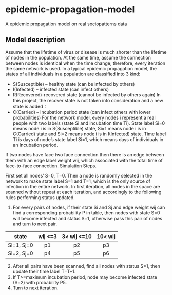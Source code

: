# epidemic-propagation-model
A epidemic propagation model on real sociopatterns data
## Model description
Assume that the lifetime of virus or disease is much shorter than the lifetime of nodes in the population. At the same time, assume the connection between nodes is identical when the time change; therefore, every iteration the same network is used. 
In a typical epidemic propagation model, the states of all individuals in a population are classified into 3 kind: 
* S(Susceptible) – healthy state (can be infected by others)
* I(Infected) – infected state (can infect others)
* R(Recovered)-recovered state (cannot be infected by others again)
In this project, the recover state is not taken into consideration and a new state is added：
* C(Carried) – Incubation period state (can infect others with lower probabilities)
For the network model, every nodes i represent a real people with two labels (state Si and incubation time Ti). State label Si=0 means node i is in S(Susceptible) state, Si=1 means node i is in C(Carried) state and Si=2 means node i is in I(Infected) state. Time label Ti is days of node’s state label Si=1, which means days of individuals in an Incubation period. 

If two nodes have face two face connection then there is an edge between them with an edge label weight wij, which associated with the total time of face-to-face connection.
Simulation Steps.

First set all nodes’ S=0, T=0. Then a node is randomly selected in the network to make state label S=1 and T=1, which is the only source of infection in the entire network. 
In first iteration, all nodes in the space are scanned without repeat at each iteration, and accordingly to the following rules performing status updated.

1. For every pairs of nodes, if their state Si and Sj and edge weight wij can find a corresponding probability P in table, then nodes with state S=0 will become infected and status S=1, otherwise pass this pair of nodes and turn to next pair.

state|wij <=3|3< wij <=10|10< wij
:-:|:-:|:-:|:-:
Si=1, Sj=0|p1|p2|p3|
Si=2, Sj=0|p4|p5|p6|
2. After all pairs have been scanned, find all nodes with status S=1, then update their time label T=T+1.
3. If T>=maximum incubation period, node may become infected state (S=2) with probability P5.
4. Turn to next iteration. 

